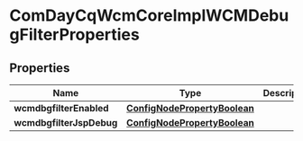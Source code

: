 

# ComDayCqWcmCoreImplWCMDebugFilterProperties

## Properties

Name | Type | Description | Notes
------------ | ------------- | ------------- | -------------
**wcmdbgfilterEnabled** | [**ConfigNodePropertyBoolean**](ConfigNodePropertyBoolean.md) |  |  [optional]
**wcmdbgfilterJspDebug** | [**ConfigNodePropertyBoolean**](ConfigNodePropertyBoolean.md) |  |  [optional]



